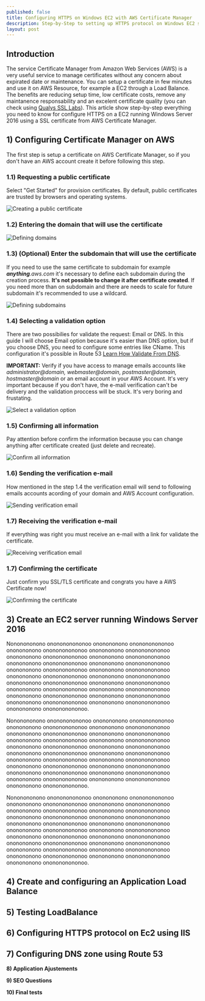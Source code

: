 ```yaml
---
published: false
title: Configuring HTTPS on Windows EC2 with AWS Certificate Manager
description: Step-by-Step to setting up HTTPS protocol on Windows EC2 server using AWS Certificate Manager
layout: post
---
```



## Introduction

The service Certificate Manager from Amazon Web Services (AWS) is a very useful service to manage certificates without any concern about expirated date or maintenance.
You can setup a certificate in few minutes and use it on AWS Resource, for example a EC2 through a Load Balance. The benefits are reducing setup time, low certificate costs,
remove any maintanence responsability and an excelent certificate quality (you can check using [Qualys SSL Labs](https://www.ssllabs.com/)).
This article show step-by-step everything you need to know for configure HTTPS on a EC2 running Windows Server 2016 using a SSL certificate from AWS Certificate Manager.


## 1) Configuring Certificate Manager on AWS

The first step is setup a certificate on AWS Certificate Manager, so if you don't have an AWS account create it before following this step.

### 1.1) Requesting a public certificate
Select "Get Started" for provision certificates. By default, public certificates are trusted by browsers and operating systems.

![Creating a public certificate](https://github.com/aragostinho/aragostinho.github.io/blob/master/_imgs/https/Image1.PNG?raw=true)

### 1.2) Entering the domain that will use the certificate

![Defining domains](https://github.com/aragostinho/aragostinho.github.io/blob/master/_imgs/https/Image2.PNG?raw=true)

### 1.3) (Optional) Enter the subdomain that will use the certificate
If you need to use the same certificate to subdomain for example ***anything**.aws.com* it's necessary to define each subdomain during the creation process. **It's not possible to change it after certificate created**. If you need more than on subdomain and there are needs to scale for future subdomain it's recommended to use a wildcard.

![Defining subdomains](https://github.com/aragostinho/aragostinho.github.io/blob/master/_imgs/https/Image3.PNG?raw=true)


### 1.4) Selecting a validation option
There are two possibilies for validate the request: Email or DNS. In this guide I will choose  Email option because it's easier than DNS option, but if you choose DNS, you need to configure some entries like CName. This configuration it's possible in Route 53 [Learn How Validate From DNS](https://docs.aws.amazon.com/acm/latest/userguide/gs-acm-validate-dns.html). 

**IMPORTANT:** Verify if you have access to manage emails accounts like *administrator@domain, webmaster@domain, postmaster@domain, hostmaster@domain* or an email account in your AWS Account. It's very important because if you don't have, the e-mail verification can't be delivery and the validation proccess will be stuck. It's very boring and frustating.


![Select a validation option](https://github.com/aragostinho/aragostinho.github.io/blob/master/_imgs/https/Image4.PNG?raw=true)


### 1.5) Confirming all information
Pay attention before confirm the information because you can change anything after certificate created (just delete and recreate).


![Confirm all information](https://github.com/aragostinho/aragostinho.github.io/blob/master/_imgs/https/Image5.PNG?raw=true)


### 1.6) Sending the verification e-mail
How mentioned in the step 1.4 the verification email will send to following emails accounts acording of your domain and AWS Account configuration. 

 ![Sending verification email](https://github.com/aragostinho/aragostinho.github.io/blob/master/_imgs/https/Image6.PNG?raw=true)

### 1.7) Receiving the verification e-mail
If everything was right you must receive an e-mail with a link for validate the certificate. 

 ![Receiving verification email](https://github.com/aragostinho/aragostinho.github.io/blob/master/_imgs/https/Image7.PNG?raw=true)
 
 
### 1.7) Confirming the certificate
Just confirm you SSL/TLS certificate and congrats you have a AWS Certificate now! 

 ![Confirming the certificate](https://github.com/aragostinho/aragostinho.github.io/blob/master/_imgs/https/Image7.PNG?raw=true)
 
 
 
 

## 3) Create an EC2 server running Windows Server 2016


Nononononono ononononononoo ononononono ononononononoo ononononono ononononononoo ononononono ononononononoo ononononono ononononononoo ononononono ononononononoo ononononono ononononononoo ononononono ononononononoo ononononono ononononononoo ononononono ononononononoo ononononono ononononononoo ononononono ononononononoo ononononono ononononononoo ononononono ononononononoo ononononono ononononononoo ononononono ononononononoo ononononono ononononononoo ononononono ononononononoo ononononono ononononononoo ononononono ononononononoo ononononono ononononononoo.


Nononononono ononononononoo ononononono ononononononoo ononononono ononononononoo ononononono ononononononoo ononononono ononononononoo ononononono ononononononoo ononononono ononononononoo ononononono ononononononoo ononononono ononononononoo ononononono ononononononoo ononononono ononononononoo ononononono ononononononoo ononononono ononononononoo ononononono ononononononoo ononononono ononononononoo ononononono ononononononoo ononononono ononononononoo ononononono ononononononoo ononononono ononononononoo ononononono ononononononoo ononononono ononononononoo.

Nononononono ononononononoo ononononono ononononononoo ononononono ononononononoo ononononono ononononononoo ononononono ononononononoo ononononono ononononononoo ononononono ononononononoo ononononono ononononononoo ononononono ononononononoo ononononono ononononononoo ononononono ononononononoo ononononono ononononononoo ononononono ononononononoo ononononono ononononononoo ononononono ononononononoo ononononono ononononononoo ononononono ononononononoo ononononono ononononononoo ononononono ononononononoo ononononono ononononononoo ononononono ononononononoo.

## 4) Create and configuring an Application Load Balance

## 5) Testing LoadBalance

## 6) Configuring HTTPS protocol on Ec2 using IIS

## 7) Configuring DNS zone using Route 53

**8) Application Ajustements**

**9) SEO Questions**

**10) Final tests**








 


